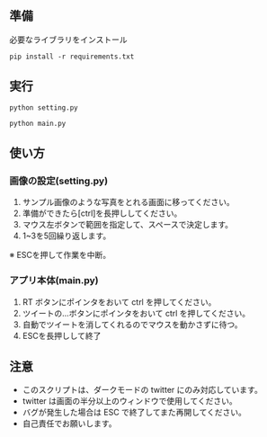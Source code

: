 ## 準備

必要なライブラリをインストール

```
pip install -r requirements.txt
```

## 実行
```
python setting.py
```
```
python main.py
```

## 使い方

### 画像の設定(setting.py)
1. サンプル画像のような写真をとれる画面に移ってください。
2. 準備ができたら[ctrl]を長押ししてください。
3. マウス左ボタンで範囲を指定して、スペースで決定します。
4. 1~3を5回繰り返します。

※ ESCを押して作業を中断。

### アプリ本体(main.py)
1. RT ボタンにポインタをおいて ctrl を押してください。
2. ツイートの...ボタンにポインタをおいて ctrl を押してください。
3. 自動でツイートを消してくれるのでマウスを動かさずに待つ。
4. ESCを長押しして終了

## 注意

- このスクリプトは、ダークモードの twitter にのみ対応しています。
- twitter は画面の半分以上のウィンドウで使用してください。
- バグが発生した場合は ESC で終了してまた再開してください。
- 自己責任でお願いします。
